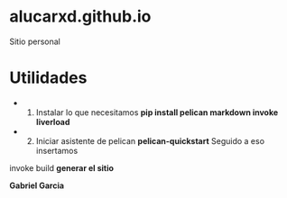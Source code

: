 # alucarxd.github.io
Sitio personal

# Utilidades

 - 1. Instalar lo que necesitamos
 **pip install pelican markdown invoke liverload**
-  2. Iniciar asistente de pelican
 **pelican-quickstart**
Seguido a eso insertamos

invoke build **generar el sitio**


**Gabriel Garcia**

